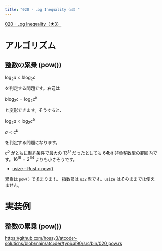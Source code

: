 ```yaml
---
title: "020 - Log Inequality（★3）"
---
```


[020 \- Log Inequality（★3）](https://atcoder.jp/contests/typical90/tasks/typical90_t)


# アルゴリズム

## 整数の累乗 (pow())

$\log_2 a < b \log_2 c$

を判定する問題です。右辺は

$b \log_2 c = \log_2 c^b$

と変形できます。そうすると、

$\log_2 a < \log_2 c^b$

$a < c^b$

を判定する問題になります。

$c^b$ がともに制約条件で最大の $13^{17}$ だったとしても 64bit 非負整数型の範囲内です。$16^{16} = 2^{64}$ よりも小さそうです。

* [usize \- Rust > pow()](https://doc.rust-lang.org/std/primitive.usize.html#method.pow)

累乗は `pow()` で求まります。 指数部は `u32` 型です。`usize` はそのままでは使えません。

# 実装例

## 整数の累乗 (pow())
https://github.com/hossy3/atcoder-solutions/blob/main/atcoder/typical90/src/bin/020_pow.rs

